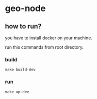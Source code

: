 # geo-node

## how to run?
you have to install docker on your machine.

run this commands from root directory.

### build

    make build-dev
	
### run

    make up-dev
